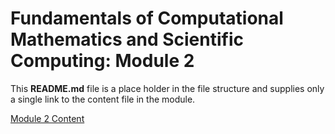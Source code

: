 # Fundamentals of Computational Mathematics and Scientific Computing: Module 2

This **README.md** file is a place holder in the file structure and supplies
only a single link to the content file in the module.

[Module 2 Content](./content/content_02.md)
